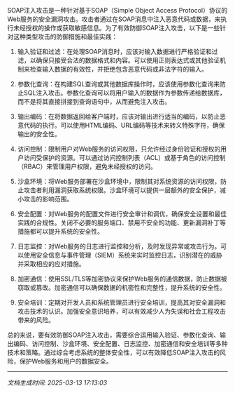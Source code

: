 SOAP注入攻击是一种针对基于SOAP（Simple Object Access Protocol）协议的Web服务的安全漏洞攻击。攻击者通过在SOAP消息中注入恶意代码或数据，来执行未经授权的操作或获取敏感信息。为了有效防御SOAP注入攻击，以下是一些针对这种类型攻击的防御措施和最佳实践：

1. 输入验证和过滤：在处理SOAP消息时，应该对输入数据进行严格验证和过滤，以确保只接受合法的数据格式和内容。可以使用正则表达式或其他验证机制来检查输入数据的有效性，并拒绝包含恶意代码或非法字符的输入。

2. 参数化查询：在构建SQL查询或其他数据库操作时，应该使用参数化查询来防止SQL注入攻击。参数化查询可以将用户输入的数据作为参数传递给数据库，而不是将其直接拼接到查询语句中，从而避免注入攻击。

3. 输出编码：在将数据返回给客户端时，应该对输出进行适当的编码，以防止恶意代码的执行。可以使用HTML编码、URL编码等技术来转义特殊字符，确保输出的安全性。

4. 访问控制：限制用户对Web服务的访问权限，只允许经过身份验证和授权的用户访问受保护的资源。可以通过访问控制列表（ACL）或基于角色的访问控制（RBAC）来管理用户权限，避免未经授权的访问。

5. 沙盒环境：将Web服务部署在沙盒环境中，限制其对系统资源的访问权限，防止攻击者利用漏洞获取系统权限。沙盒环境可以提供一层额外的安全保护，减小攻击的影响范围。

6. 安全配置：对Web服务的配置文件进行安全审计和调优，确保安全设置和最佳实践的合规性。关闭不必要的服务端口、禁用不安全的功能、更新漏洞补丁等措施都可以提升系统的安全性。

7. 日志监控：对Web服务的日志进行监控和分析，及时发现异常或攻击行为。可以使用安全信息与事件管理（SIEM）系统来实时监控日志，识别潜在的威胁并采取相应的应对措施。

8. 加密通信：使用SSL/TLS等加密协议来保护Web服务的通信数据，防止数据被窃取或篡改。加密通信可以确保数据的机密性和完整性，提升系统的安全性。

9. 安全培训：定期对开发人员和系统管理员进行安全培训，提高其对安全漏洞和攻击技术的认识。加强安全意识培养，可以有效减少人为失误和社会工程攻击带来的风险。

总的来说，要有效防御SOAP注入攻击，需要综合运用输入验证、参数化查询、输出编码、访问控制、沙盒环境、安全配置、日志监控、加密通信和安全培训等多种技术和策略。通过综合考虑系统的整体安全性，可以有效降低SOAP注入攻击的风险，保护Web服务和用户的数据安全。

---

*文档生成时间: 2025-03-13 17:13:03*












